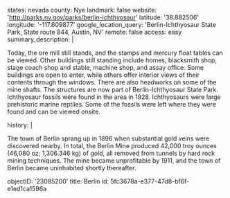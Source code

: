 states: nevada
county: Nye
landmark: false
website: 'http://parks.nv.gov/parks/berlin-ichthyosaur'
latitude: '38.882506'
longitude: '-117.609877'
google_location_query: 'Berlin-Ichthyosaur State Park, State route 844, Austin, NV'
remote: false
access: easy
summary_description: |
  <p>Today, the ore mill still stands, and the stamps and mercury float tables can be viewed. Other buildings still standing include homes, blacksmith shop, stage coach shop and stable, machine shop, and assay office. Some buildings are open to enter, while others offer interior views of their contents through the windows. There are also headworks on some of the mine shafts. The structures are now part of Berlin-Ichthyosaur State Park. Ichthyosaur fossils were found in the area in 1928. Ichthyosaurs were large prehistoric marine reptiles. Some of the fossils were left where they were found and can be viewed onsite.
  </p>
history: |
  <p>The town of Berlin sprang up in 1896 when substantial gold veins were discovered nearby. In total, the Berlin Mine produced 42,000 troy ounces (46,080 oz; 1,306.346 kg) of gold, all removed from tunnels by hard rock mining techniques. The mine became unprofitable by 1911, and the town of Berlin became uninhabited shortly thereafter.
  </p>
objectID: '23085200'
title: Berlin
id: 5fc3678a-e377-47d8-bf6f-e1ed1ca1596a
